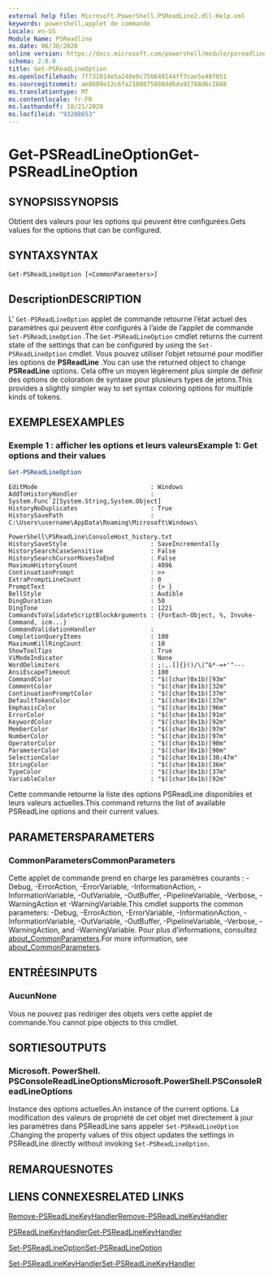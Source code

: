 ```yaml
---
external help file: Microsoft.PowerShell.PSReadLine2.dll-Help.xml
keywords: powershell,applet de commande
Locale: en-US
Module Name: PSReadline
ms.date: 06/30/2020
online version: https://docs.microsoft.com/powershell/module/psreadline/get-psreadlineoption?view=powershell-5.1&WT.mc_id=ps-gethelp
schema: 2.0.0
title: Get-PSReadLineOption
ms.openlocfilehash: 7f731014e5a240e0c756640144ff7cae5e48f051
ms.sourcegitcommit: ae8b89e12c6fa2108075888dd6da92788d6c2888
ms.translationtype: MT
ms.contentlocale: fr-FR
ms.lasthandoff: 10/21/2020
ms.locfileid: "93208653"
---
```

# <span data-ttu-id="d3649-103">Get-PSReadLineOption</span><span class="sxs-lookup"><span data-stu-id="d3649-103">Get-PSReadLineOption</span></span>

## <span data-ttu-id="d3649-104">SYNOPSIS</span><span class="sxs-lookup"><span data-stu-id="d3649-104">SYNOPSIS</span></span>
<span data-ttu-id="d3649-105">Obtient des valeurs pour les options qui peuvent être configurées.</span><span class="sxs-lookup"><span data-stu-id="d3649-105">Gets values for the options that can be configured.</span></span>

## <span data-ttu-id="d3649-106">SYNTAX</span><span class="sxs-lookup"><span data-stu-id="d3649-106">SYNTAX</span></span>

```
Get-PSReadLineOption [<CommonParameters>]
```

## <span data-ttu-id="d3649-107">Description</span><span class="sxs-lookup"><span data-stu-id="d3649-107">DESCRIPTION</span></span>

<span data-ttu-id="d3649-108">L' `Get-PSReadLineOption` applet de commande retourne l’état actuel des paramètres qui peuvent être configurés à l’aide de l’applet de commande `Set-PSReadLineOption` .</span><span class="sxs-lookup"><span data-stu-id="d3649-108">The `Get-PSReadLineOption` cmdlet returns the current state of the settings that can be configured by using the `Set-PSReadLineOption` cmdlet.</span></span> <span data-ttu-id="d3649-109">Vous pouvez utiliser l’objet retourné pour modifier les options de **PSReadLine** .</span><span class="sxs-lookup"><span data-stu-id="d3649-109">You can use the returned object to change **PSReadLine** options.</span></span> <span data-ttu-id="d3649-110">Cela offre un moyen légèrement plus simple de définir des options de coloration de syntaxe pour plusieurs types de jetons.</span><span class="sxs-lookup"><span data-stu-id="d3649-110">This provides a slightly simpler way to set syntax coloring options for multiple kinds of tokens.</span></span>

## <span data-ttu-id="d3649-111">EXEMPLES</span><span class="sxs-lookup"><span data-stu-id="d3649-111">EXAMPLES</span></span>

### <span data-ttu-id="d3649-112">Exemple 1 : afficher les options et leurs valeurs</span><span class="sxs-lookup"><span data-stu-id="d3649-112">Example 1: Get options and their values</span></span>

```powershell
Get-PSReadLineOption
```

```Output
EditMode                               : Windows
AddToHistoryHandler                    : System.Func`2[System.String,System.Object]
HistoryNoDuplicates                    : True
HistorySavePath                        : C:\Users\username\AppData\Roaming\Microsoft\Windows\
                                         PowerShell\PSReadLine\ConsoleHost_history.txt
HistorySaveStyle                       : SaveIncrementally
HistorySearchCaseSensitive             : False
HistorySearchCursorMovesToEnd          : False
MaximumHistoryCount                    : 4096
ContinuationPrompt                     : >>
ExtraPromptLineCount                   : 0
PromptText                             : {> }
BellStyle                              : Audible
DingDuration                           : 50
DingTone                               : 1221
CommandsToValidateScriptBlockArguments : {ForEach-Object, %, Invoke-Command, icm...}
CommandValidationHandler               :
CompletionQueryItems                   : 100
MaximumKillRingCount                   : 10
ShowToolTips                           : True
ViModeIndicator                        : None
WordDelimiters                         : ;:,.[]{}()/\|^&*-=+'"---
AnsiEscapeTimeout                      : 100
CommandColor                           : "$([char]0x1b)[93m"
CommentColor                           : "$([char]0x1b)[32m"
ContinuationPromptColor                : "$([char]0x1b)[37m"
DefaultTokenColor                      : "$([char]0x1b)[37m"
EmphasisColor                          : "$([char]0x1b)[96m"
ErrorColor                             : "$([char]0x1b)[91m"
KeywordColor                           : "$([char]0x1b)[92m"
MemberColor                            : "$([char]0x1b)[97m"
NumberColor                            : "$([char]0x1b)[97m"
OperatorColor                          : "$([char]0x1b)[90m"
ParameterColor                         : "$([char]0x1b)[90m"
SelectionColor                         : "$([char]0x1b)[30;47m"
StringColor                            : "$([char]0x1b)[36m"
TypeColor                              : "$([char]0x1b)[37m"
VariableColor                          : "$([char]0x1b)[92m"
```

<span data-ttu-id="d3649-113">Cette commande retourne la liste des options PSReadLine disponibles et leurs valeurs actuelles.</span><span class="sxs-lookup"><span data-stu-id="d3649-113">This command returns the list of available PSReadLine options and their current values.</span></span>

## <span data-ttu-id="d3649-114">PARAMETERS</span><span class="sxs-lookup"><span data-stu-id="d3649-114">PARAMETERS</span></span>

### <span data-ttu-id="d3649-115">CommonParameters</span><span class="sxs-lookup"><span data-stu-id="d3649-115">CommonParameters</span></span>

<span data-ttu-id="d3649-116">Cette applet de commande prend en charge les paramètres courants : -Debug, -ErrorAction, -ErrorVariable, -InformationAction, -InformationVariable, -OutVariable, -OutBuffer, -PipelineVariable, -Verbose, -WarningAction et -WarningVariable.</span><span class="sxs-lookup"><span data-stu-id="d3649-116">This cmdlet supports the common parameters: -Debug, -ErrorAction, -ErrorVariable, -InformationAction, -InformationVariable, -OutVariable, -OutBuffer, -PipelineVariable, -Verbose, -WarningAction, and -WarningVariable.</span></span> <span data-ttu-id="d3649-117">Pour plus d’informations, consultez [about_CommonParameters](http://go.microsoft.com/fwlink/?LinkID=113216).</span><span class="sxs-lookup"><span data-stu-id="d3649-117">For more information, see [about_CommonParameters](http://go.microsoft.com/fwlink/?LinkID=113216).</span></span>

## <span data-ttu-id="d3649-118">ENTRÉES</span><span class="sxs-lookup"><span data-stu-id="d3649-118">INPUTS</span></span>

### <span data-ttu-id="d3649-119">Aucun</span><span class="sxs-lookup"><span data-stu-id="d3649-119">None</span></span>

<span data-ttu-id="d3649-120">Vous ne pouvez pas rediriger des objets vers cette applet de commande.</span><span class="sxs-lookup"><span data-stu-id="d3649-120">You cannot pipe objects to this cmdlet.</span></span>

## <span data-ttu-id="d3649-121">SORTIES</span><span class="sxs-lookup"><span data-stu-id="d3649-121">OUTPUTS</span></span>

### <span data-ttu-id="d3649-122">Microsoft. PowerShell. PSConsoleReadLineOptions</span><span class="sxs-lookup"><span data-stu-id="d3649-122">Microsoft.PowerShell.PSConsoleReadLineOptions</span></span>

<span data-ttu-id="d3649-123">Instance des options actuelles.</span><span class="sxs-lookup"><span data-stu-id="d3649-123">An instance of the current options.</span></span> <span data-ttu-id="d3649-124">La modification des valeurs de propriété de cet objet met directement à jour les paramètres dans PSReadLine sans appeler `Set-PSReadLineOption` .</span><span class="sxs-lookup"><span data-stu-id="d3649-124">Changing the property values of this object updates the settings in PSReadLine directly without invoking `Set-PSReadLineOption`.</span></span>

## <span data-ttu-id="d3649-125">REMARQUES</span><span class="sxs-lookup"><span data-stu-id="d3649-125">NOTES</span></span>

## <span data-ttu-id="d3649-126">LIENS CONNEXES</span><span class="sxs-lookup"><span data-stu-id="d3649-126">RELATED LINKS</span></span>

[<span data-ttu-id="d3649-127">Remove-PSReadLineKeyHandler</span><span class="sxs-lookup"><span data-stu-id="d3649-127">Remove-PSReadLineKeyHandler</span></span>](Remove-PSReadLineKeyHandler.md)

[<span data-ttu-id="d3649-128">PSReadLineKeyHandler</span><span class="sxs-lookup"><span data-stu-id="d3649-128">Get-PSReadLineKeyHandler</span></span>](Get-PSReadLineKeyHandler.md)

[<span data-ttu-id="d3649-129">Set-PSReadLineOption</span><span class="sxs-lookup"><span data-stu-id="d3649-129">Set-PSReadLineOption</span></span>](Set-PSReadLineOption.md)

[<span data-ttu-id="d3649-130">Set-PSReadLineKeyHandler</span><span class="sxs-lookup"><span data-stu-id="d3649-130">Set-PSReadLineKeyHandler</span></span>](Set-PSReadLineKeyHandler.md)

